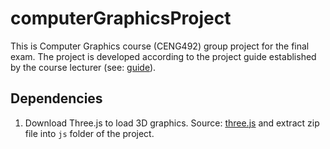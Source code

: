 # computerGraphicsProject
This is Computer Graphics course (CENG492) group project for the final exam.
The project is developed according to the project guide established by the course lecturer (see: [guide](https://github.com/Rahman2001/computerGraphicsProject/blob/main/project_proposal_guide.pdf)).

## Dependencies

1. Download Three.js to load 3D graphics. Source: [three.js](https://github.com/mrdoob/three.js) and extract zip file into `js` folder of the project.
